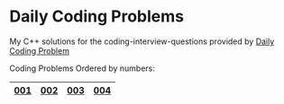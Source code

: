 # Daily Coding Problems

My C++ solutions for the coding-interview-questions provided by [Daily Coding Problem](https://www.dailycodingproblem.com/ "Link to their Site")

Coding Problems Ordered by numbers:

| [001](https://github.com/BlueQuote/Daily_Coding_Problems/blob/master/Daily_Coding_Problem_001.cpp "Asked by Google - [easy]") | [002](https://github.com/BlueQuote/Daily_Coding_Problems/blob/master/Daily_Coding_Problem_002.cpp "Asked by Uber - [hard]") | [003](https://github.com/BlueQuote/Daily_Coding_Problems/blob/master/Daily_Coding_Problem_003.cpp "Asked by Google - [medium]") | [004](https://github.com/BlueQuote/Daily_Coding_Problems/blob/master/Daily_Coding_Problem_004.cpp "Asked by Stripe - [Hard]") |
|-|-|-|-|
